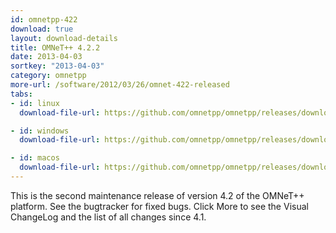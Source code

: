 ```yaml
---
id: omnetpp-422
download: true
layout: download-details
title: OMNeT++ 4.2.2
date: 2013-04-03
sortkey: "2013-04-03"
category: omnetpp
more-url: /software/2012/03/26/omnet-422-released
tabs:
- id: linux
  download-file-url: https://github.com/omnetpp/omnetpp/releases/download/omnetpp-4.2.2/omnetpp-4.2.2-src.tgz

- id: windows
  download-file-url: https://github.com/omnetpp/omnetpp/releases/download/omnetpp-4.2.2/omnetpp-4.2.2-src-windows.zip

- id: macos
  download-file-url: https://github.com/omnetpp/omnetpp/releases/download/omnetpp-4.2.2/omnetpp-4.2.2-src.tgz
---
```


This is the second maintenance release of version 4.2 of the OMNeT++ platform.
See the bugtracker for fixed bugs. Click More to see the Visual ChangeLog and the
list of all changes since 4.1.
